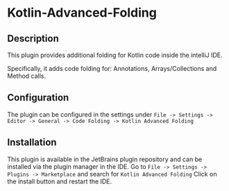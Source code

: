 # Kotlin-Advanced-Folding

## Description
This plugin provides additional folding for Kotlin code inside the intelliJ IDE. 

Specifically, it adds code folding for: Annotations, Arrays/Collections and Method calls.

## Configuration
The plugin can be configured in the settings under `File -> Settings -> Editor -> General -> Code Folding -> Kotlin Advanced Folding`

## Installation

This plugin is available in the JetBrains plugin repository and can be installed via the plugin manager in the IDE.
Go to `File -> Settings -> Plugins -> Marketplace` and search for `Kotlin Advanced Folding`
Click on the install button and restart the IDE.
